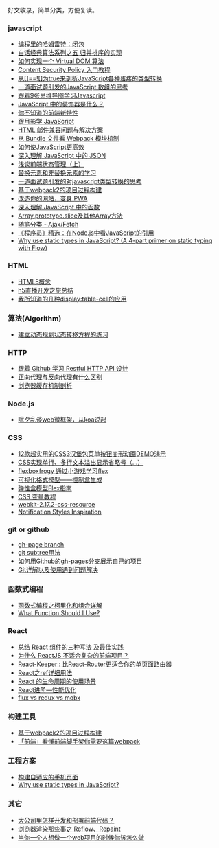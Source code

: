 好文收录，简单分类，方便复读。

### javascript
* [编程里的哈姆雷特：闭包](https://zhuanlan.zhihu.com/p/25198589?from=groupmessage&isappinstalled=0)
* [白话经典算法系列之五 归并排序的实现](http://blog.csdn.net/morewindows/article/details/6678165)
* [如何实现一个 Virtual DOM 算法](https://github.com/livoras/blog/issues/13)
* [Content Security Policy 入门教程](http://www.ruanyifeng.com/blog/2016/09/csp.html)
* [从[]==![]为true来剖析JavaScript各种蛋疼的类型转换](https://github.com/jawil/blog/blob/master/%E4%BB%8E%5B%5D==!%5B%5D%E4%B8%BAtrue%E6%9D%A5%E5%89%96%E6%9E%90JavaScript%E5%90%84%E7%A7%8D%E8%9B%8B%E7%96%BC%E7%9A%84%E7%B1%BB%E5%9E%8B%E8%BD%AC%E6%8D%A2.md)
* [一道面试题引发的JavaScript 数组的思考](https://segmentfault.com/p/1210000008736068/read)
* [跟着9张思维导图学习Javascript](http://www.cnblogs.com/coco1s/p/3953653.html)
* [JavaScript 中的装饰器是什么？](https://segmentfault.com/p/1210000008917067/read)
* [你不知道的前端新特性](https://ppt.baomitu.com/display?slide_id=84a42e3e#/)
* [跟月影学 JavaScript](https://ppt.baomitu.com/d/0b2e616b#/)
* [HTML 邮件兼容问题与解决方案](https://segmentfault.com/a/1190000008864116)
* [从 Bundle 文件看 Webpack 模块机制](https://zhuanlan.zhihu.com/p/25954788)
* [如何使JavaScript更高效](https://mp.weixin.qq.com/s?__biz=MzAwNDcyNjI3OA==&mid=2650839833&idx=1&sn=5f9875dad9a30a42fde71cdc73fe1c80&chksm=80d3b070b7a43966e60db043f36e4546cd26f8c296fc0f869678ea157bf47efa934157653e2d&scene=0&key=04b8921fa35d3638e7d42cac7701bdb033285ff357b8c6a3942295b519962fde1c95df53d8f00b8d381dc141014f58e46856d7e1c8b2c22a88443be479abb116e6734ba5c3f75a5be6416fba5cf0d9ac&ascene=0&uin=MTEyODM3MjU%3D&devicetype=iMac+MacBookPro11%2C4+OSX+OSX+10.12.3+build(16D32)&version=12020010&nettype=WIFI&fontScale=100&pass_ticket=UoH1PggGCQJVh7HRphfdNBDqukwNH4xvZG5BBguqpe4%3D)
* [深入理解 JavaScript 中的 JSON](https://mp.weixin.qq.com/s?__biz=MzAwNjI5MTYyMw==&mid=2651493909&idx=1&sn=4986f564a369e35032427b65b5ede822&chksm=80f19fddb78616cbc6fa50b9c0dcd472bc32be9e09cdec1c8594a60c99b36d22dd91eb85a9a4&scene=0&key=779444c854969d5afe2cf605fa2ea6e6b09f9698817da19fd9cc905856449908a2592050fe5a5cb9f1c7d27c90b4ffb9ec5b928a5467c5e55afab87f570774e512c3e9980a0dd4ca30dd30bbd2055956&ascene=0&uin=MTEyODM3MjU%3D&devicetype=iMac+MacBookPro11%2C4+OSX+OSX+10.12.3+build(16D32)&version=12020110&nettype=WIFI&fontScale=100&pass_ticket=H89beKhjdRb8xS7hmqEqirEPJ1U03OH3%2BGkBw3pF%2BXg%3D)
* [浅谈前端状态管理（上）](https://zhuanlan.zhihu.com/p/25800767)
* [替换元素和非替换元素的学习](http://www.cnblogs.com/WebShare-hilda/p/4713890.html)
* [一道面试题引发的对javascript类型转换的思考](http://www.cnblogs.com/coco1s/p/6509141.html)
* [基于webpack2的项目过程构建](https://github.com/ddtf/blog/blob/master/2017-3/webpack2%E5%9C%A8%E9%A1%B9%E7%9B%AE%E4%B8%AD%E7%BB%8F%E9%AA%8C%E5%88%86%E4%BA%AB.md?from=timeline&isappinstalled=0)
* [改造你的网站，变身 PWA](https://segmentfault.com/a/1190000008880637)
* [深入理解 JavaScript 中的函数](https://mp.weixin.qq.com/s?__biz=MzAwNjI5MTYyMw==&mid=2651493918&idx=1&sn=c3e46ba39f6164d6d794814e0815d87b&chksm=80f19fd6b78616c0866991c6569d4a1042acfc3c0bdb6db332d623b80a77b01d066664de3540&scene=0&key=779444c854969d5a7856e8ccfaa2a4ada12922e366981f6a22559de0aaa60e95ef22136dfc15adc7a9179ea2de66663a7a74c66711f569eff9f35962da0522602387e5e31e1b8abf671dc012660d583c&ascene=0&uin=MTEyODM3MjU%3D&devicetype=iMac+MacBookPro11%2C4+OSX+OSX+10.12.3+build(16D32)&version=12020110&nettype=WIFI&fontScale=100&pass_ticket=H7F3n%2BtMGl4ini7hqJ1qyhRDMfq%2FOvxryfkRIN9Y%2F9o%3D)
* [Array.prototype.slice及其他Array方法](https://segmentfault.com/a/1190000008940666)
* [随笔分类 - Ajax/Fetch](http://www.cnblogs.com/snandy/category/285215.html)
* [《程序员》精选：在Node.js中看JavaScript的引用](http://geek.csdn.net/news/detail/188258)
* [Why use static types in JavaScript? (A 4-part primer on static typing with Flow)](https://medium.freecodecamp.com/why-use-static-types-in-javascript-part-1-8382da1e0adb)

### HTML
* [HTML5概念](https://developer.mozilla.org/zh-CN/docs/Web/Guide/HTML/HTML5)
* [h5直播开发之旅总结](https://mp.weixin.qq.com/s?__biz=MzAwNDcyNjI3OA==&mid=2650839799&idx=1&sn=92c9033329e5bdfc57a3a138d67ad5bd&chksm=80d3b19eb7a43888e61806dcf0278a0400dfbb6b1f923344815db66e770fbc7a3971a14500fb&scene=0&key=1020c6e683cdee292d85ddeae96ae2453e850cbaea9b768ca60abd849aba52dba2206b1125929e0555d4c11de95215211ceb50678d722ca1deb7014437787b7d1b5fde4567686f3b8b60a0db8e8308e1&ascene=0&uin=MTEyODM3MjU%3D&devicetype=iMac+MacBookPro11%2C4+OSX+OSX+10.12.3+build(16D32)&version=12010310&nettype=WIFI&fontScale=100&pass_ticket=mHRtzZTrxBhqYf8y%2FimXJZhs7rULeD7jSJhT0PmTquk%3D)
* [我所知道的几种display:table-cell的应用](http://www.zhangxinxu.com/wordpress/2010/10/%E6%88%91%E6%89%80%E7%9F%A5%E9%81%93%E7%9A%84%E5%87%A0%E7%A7%8Ddisplaytable-cell%E7%9A%84%E5%BA%94%E7%94%A8/)

### 算法(Algorithm)
* [建立动态规划状态转移方程的练习](http://www.raychase.net/3035)

### HTTP
* [跟着 Github 学习 Restful HTTP API 设计](https://segmentfault.com/p/1210000008733982/read)
* [正向代理与反向代理有什么区别](http://mp.weixin.qq.com/s/ikrI3rmSYs83wdSWqq2QIg)
* [浏览器缓存机制剖析](http://louiszhai.github.io/2017/04/07/http-cache/)

### Node.js
* [除夕乱谈web微框架，从koa说起](https://zhuanlan.zhihu.com/p/20558764?columnSlug=browsnet)

### CSS
* [12款超实用的CSS3汉堡包菜单按钮变形动画DEMO演示](http://www.html5tricks.com/demo/css3-hamburger-button/index.html)
* [CSS实现单行、多行文本溢出显示省略号（…）](http://www.daqianduan.com/6179.html)
* [flexboxfrogy 通过小游戏学习flex](http://flexboxfroggy.com/#zh-cn)
* [可视化格式模型——控制盒生成](http://www.ayqy.net/doc/css2-1/visuren.html#inline-boxes)
* [弹性盒模型Flex指南](http://louiszhai.github.io/2017/01/13/flex/)
* [CSS 变量教程](http://www.ruanyifeng.com/blog/2017/05/css-variables.html)
* [webkit-2.17.2-css-resource](https://trac.webkit.org/browser/webkit/releases/WebKitGTK/webkit-2.17.2/Source/WebCore/css/html.css)
* [Notification Styles Inspiration](https://tympanus.net/Development/NotificationStyles/index.html)

### git or github
* [gh-page branch](https://gist.github.com/chrisjacob/825950)
* [git subtree用法](http://www.cnblogs.com/jingwhale/p/6054492.html)
* [如何用Github的gh-pages分支展示自己的项目](http://www.cnblogs.com/MuYunyun/p/6082359.html)
* [Git详解以及使用遇到问题解决](http://www.jianshu.com/p/8f0433090e2b)

### 函数式编程
* [函数式编程之柯里化和组合详解](https://segmentfault.com/a/1190000007328944)
* [What Function Should I Use?](https://github.com/ramda/ramda/wiki/What-Function-Should-I-Use%3F)

### React
* [总结 React 组件的三种写法 及最佳实践](http://www.cnblogs.com/mrfront/p/6275155.html)
* [为什么 ReactJS 不适合复杂的前端项目？](http://insights.thoughtworkers.org/more-than-react-1/)
* [React-Keeper : 比React-Router更适合你的单页面路由器](https://zhuanlan.zhihu.com/p/25081540?from=timeline&isappinstalled=0)
* [React之ref详细用法](https://segmentfault.com/a/1190000008665915)
* [React 的生命周期的使用场景](http://johannlai.com/2017/04/08/React%20Lifecycle%20Methods/)
* [React进阶—性能优化](https://segmentfault.com/a/1190000008925295)
* [flux vs redux vs mobx](http://zhenhua-lee.github.io/react/state-manage.html?utm_source=tuicool&utm_medium=referral)

### 构建工具
* [基于webpack2的项目过程构建](https://github.com/ddtf/blog/blob/master/2017-3/webpack2%E5%9C%A8%E9%A1%B9%E7%9B%AE%E4%B8%AD%E7%BB%8F%E9%AA%8C%E5%88%86%E4%BA%AB.md?from=timeline&isappinstalled=0)
* [「前端」看懂前端脚手架你需要这篇webpack](https://segmentfault.com/a/1190000008683588)

### 工程方案
* [构建自适应的手机页面](https://segmentfault.com/a/1190000002698944)
* [Why use static types in JavaScript? ](https://medium.freecodecamp.com/why-use-static-types-in-javascript-part-1-8382da1e0adb)


###  其它
* [大公司里怎样开发和部署前端代码？](https://github.com/fouber/blog/issues/6)
* [浏览器渲染那些事之 Reflow、Repaint](https://acrens.github.io/2017/03/23/2017-03-22-reflow&repaint/)
* [当你一个人想做一个web项目的时候你该怎么做](https://zhuanlan.zhihu.com/p/20575952)
